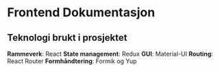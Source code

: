 # Frontend Dokumentasjon

## Teknologi brukt i prosjektet

**Rammeverk**: React
**State management**: Redux
**GUI**: Material-UI
**Routing**: React Router
**Formhåndtering**: Formik og Yup
